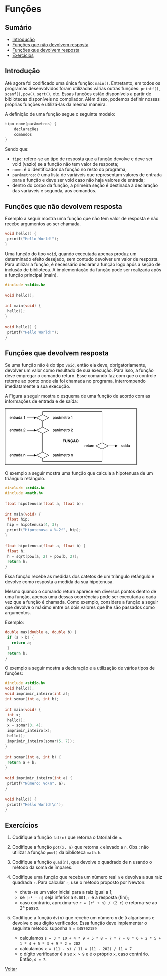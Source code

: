 # Funções

## Sumário
- [Introdução](#introdução)
- [Funções que não devolvem resposta](#funções-que-não-devolvem-resposta)
- [Funções que devolvem resposta](#funções-que-devolvem-resposta)
- [Exercícios](#exercícios)

## Introdução

Até agora foi codificado uma única função: `main()`. Entretanto, em todos os programas desenvolvidos foram utilizadas várias outras funções: `printf()`, `scanf()`, `pow()`, `sqrt()`, etc. Essas funções estão disponíveis a partir de bibliotecas disponíveis no compilador. Além disso, podemos definir nossas próprias funções e utilizá-las da mesma maneira.

A definição de uma função segue o seguinte modelo:

```C
tipo nome(parâmetros) {
	declarações
	comandos
}
```

Sendo que:
- `tipo`: refere-se ao tipo de resposta que a função devolve e deve ser void (vazio) se a função não tem valor de resposta;
- `nome`: é o identificador da função no resto do programa;
- `parâmetros`: é uma lista de variáveis que representam valores de entrada para a função e deve ser void caso não haja valores de entrada;
- dentro do corpo da função, a primeira seção é destinada à declaração das variáveis e segunda, aos comandos.

## Funções que não devolvem resposta

Exemplo a seguir mostra uma função que não tem valor de resposta e não recebe argumentos ao ser chamada. 

```C
void hello() {
 printf("Hello World!");
}
```

Uma função do tipo `void`, quando executada apenas produz um determinado efeito desejado, sem contudo devolver um valor de resposta. Para utilizar a função, é necessário declarar a função logo após a seção de inclusão de biblioteca. A implementação da função pode ser realizada após a função principal (main).

```C
#include <stdio.h>

void hello();

int main(void) {
 hello();
}

void hello() {
 printf("Hello World!");
}
```

## Funções que devolvem resposta

Se uma função não é do tipo `void`, então ela deve, obrigatoriamente, devolver um valor como resultado de sua execução. Para isso, a função deve empregar o comando return. Esse comando faz com que o controle retorne ao ponto onde ela foi chamada no programa, interrompendo imediatamente a sua execução.

A Figura a seguir mostra o esquema de uma função de acordo com as informações de entrada e de saída:

<img src="./assets/img/funcao.drawio.png" />

O exemplo a seguir mostra uma função que calcula a hipotenusa de um triângulo retângulo.

```C
#include <stdio.h>
#include <math.h>

float hipotenusa(float a, float b);

int main(void) {
 float hip;
 hip = hipotenusa(4, 3);
 printf("Hipotenusa = %.2f", hip);
}

float hipotenusa(float a, float b) {
 float h;
 h = sqrt(pow(a, 2) + pow(b, 2));
 return h;
}
```

Essa função recebe as medidas dos catetos de um triângulo retângulo e devolve como resposta a medida da sua hipotenusa.

Mesmo quando o comando return aparece em diversos pontos dentro de uma função, apenas uma dessas ocorrências pode ser executada a cada vez que a função é chamada. Como exemplo, considere a função a seguir que devolve o máximo entre os dois valores que lhe são passados como argumentos.

Exemplo:

```C
double max(double a, double b) {
 if (a > b) {
   return a;
 }
 return b;
}
```

O exemplo a seguir mostra a declaração e a utilização de vários tipos de funções:

```C
#include <stdio.h>
void hello();
void imprimir_inteiro(int a);
int somar(int a, int b);

int main(void) {
 int x;
 hello();
 x = somar(3, 4);
 imprimir_inteiro(x);
 hello();
 imprimir_inteiro(somar(5, 7));
}

int somar(int a, int b) {
 return a + b;
}

void imprimir_inteiro(int a) {
 printf("Número: %d\n", a);
}

void hello() {
 printf("Hello World!\n");
}
```

## Exercícios

1. Codifique a função `fat(n)` que retorna o fatorial de `n`.

2. Codifique a função `pot(x, n)` que retorna `x` elevado a `n`. Obs.: não utilizar a função `pow()` da biblioteca `math.h`.

3. Codifique a função `quad(n)`, que devolve o quadrado de n usando o método da soma de ímpares.

4. Codifique uma função que receba um número real `n` e devolva a sua raiz quadrada `r`. Para calcular `r`, use o método proposto por Newton:
   - chuta-se um valor inicial para a raiz igual a 1;
   - se `|r² - n|` seja inferior a `0.001`, `r` é a resposta (fim);
   - caso contrário, aproxima-se `r = (r² + n) / (2 r)` e retorna-se ao 2ª passo.

5. Codifique a função `dv(n)` que recebe um número `n` de `9` algarismos e devolve o seu dígito verificador. Essa função deve implementar o seguinte método:
suponha n = `345702159`
   - calculamos `s = 3 * 10 + 4 * 9 + 5 * 8 + 7 * 7 + 0 * 6 + 2 * 5 + 1 * 4 + 5 * 3 + 9 * 2 = 202`
   - calculamos `x = (11 - s) / 11 = (11 - 202) / 11 = 7`
   - o dígito verificador é `0` se `x > 9` e é o próprio `x`, caso contrário. Então, `d = 7`.

[Voltar](../)